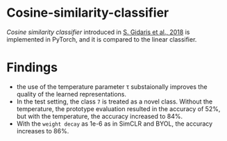 # Cosine-similarity-classifier

*Cosine similarity classifier* introduced in [S. Gidaris et al., 2018](https://openaccess.thecvf.com/content_cvpr_2018/papers/Gidaris_Dynamic_Few-Shot_Visual_CVPR_2018_paper.pdf) is implemented in PyTorch, and it is compared to the linear classifier.<br>

# Findings
- the use of the temperature parameter τ substaionally improves the quality of the learned representations.
- In the test setting, the class `7` is treated as a novel class. Without the temperature, the prototype evaluation resulted in the accuracy of 52%, but with the temperature, the accuracy increased to 84%.
- With the `weight decay` as 1e-6 as in SimCLR and BYOL, the accuracy increases to 86%. 
